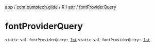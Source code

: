 [app](../../../index.md) / [com.bumptech.glide](../../index.md) / [R](../index.md) / [attr](index.md) / [fontProviderQuery](./font-provider-query.md)

# fontProviderQuery

`static val fontProviderQuery: `[`Int`](https://kotlinlang.org/api/latest/jvm/stdlib/kotlin/-int/index.html)
`static val fontProviderQuery: `[`Int`](https://kotlinlang.org/api/latest/jvm/stdlib/kotlin/-int/index.html)